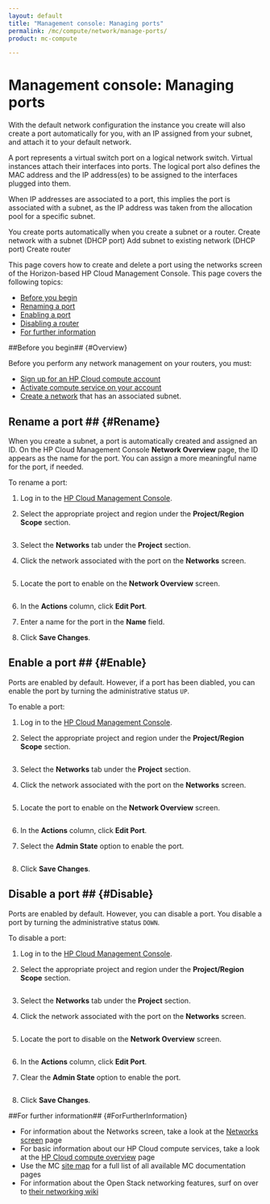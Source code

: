 ```yaml
---
layout: default
title: "Management console: Managing ports"
permalink: /mc/compute/network/manage-ports/
product: mc-compute

---
```

# Management console: Managing ports #

With the default network configuration the instance you create will also create a port automatically for you, with an IP assigned from your subnet, and attach it to your default network.

<!--What is this port? -->

A port represents a virtual switch port on a logical network switch. Virtual instances attach their interfaces into ports. The logical port also defines the MAC address and the IP address(es) to be assigned to the interfaces plugged into them.

When IP addresses are associated to a port, this implies the port is associated with a subnet, as the IP address was taken from the allocation pool for a specific subnet.

You create ports automatically when you create a subnet or a router.
Create network with a subnet (DHCP port)
Add subnet to existing network (DHCP port)
Create router

This page covers how to create and delete a port using the networks screen of the Horizon-based HP Cloud Management Console.  This page covers the following topics:

* [Before you begin](#Overview)
* [Renaming a port](#Rename)
* [Enabling a port](#Enable)
* [Disabling a router](#Disable)
* [For further information](#ForFurtherInformation)


##Before you begin## {#Overview}

Before you perform any network management on your routers, you must:

* [Sign up for an HP Cloud compute account](https://account.hpcloud.com/signup)
* [Activate compute service on your account](https://community.hpcloud.com/article/getting-started-compute-135#actservice)
* [Create a network](/mc/compute/networks/create-network/) that has an associated subnet.

<!--When cloudadmin tool deployed, add a link to it here?-->
<!--Include a link to the CLI process for creating a router here as well?-->

## Rename a port ## {#Rename}

When you create a subnet, a port is automatically created and assigned an ID. On the HP Cloud Management Console **Network Overview** page, the ID appears as the name for the port. You can assign a more meaningful name for the port, if needed.

To rename a port:

1. Log in to the [HP Cloud Management Console](https://horizon.hpcloud.com/).

2. Select the appropriate project and region under the **Project/Region Scope** section.

	<img src="media/network-select.png" alt="" />

3. Select the **Networks** tab under the **Project** section.

4. Click the network associated with the port on the **Networks** screen.

	<img src="media/network-screen.png" alt="" />

5. Locate the port to enable on the **Network Overview** screen.

	<img src="media/network-port.png" alt="" />

6. In the **Actions** column, click **Edit Port**. 

7. Enter a name for the port in the **Name** field.

8. Click **Save Changes**.

## Enable a port ## {#Enable}

Ports are enabled by default. However, if a port has been diabled, you can enable the port by turning the administrative status `UP`.

To enable a port:

1. Log in to the [HP Cloud Management Console](https://horizon.hpcloud.com/).

2. Select the appropriate project and region under the **Project/Region Scope** section.

	<img src="media/network-select.png" alt="" />

3. Select the **Networks** tab under the **Project** section.

4. Click the network associated with the port on the **Networks** screen.

	<img src="media/network-screen.png" alt="" />

5. Locate the port to enable on the **Network Overview** screen.

	<img src="media/network-port.png" alt="" />

6. In the **Actions** column, click **Edit Port**. 

7. Select the **Admin State** option to enable the port. 

	<img src="media/network-port-enable.png" alt="" />

8. Click **Save Changes**.


## Disable a port ## {#Disable}

Ports are enabled by default. However, you can disable a port. You disable a port by turning the administrative status `DOWN`. 

To disable a port:

1. Log in to the [HP Cloud Management Console](https://horizon.hpcloud.com/).

2. Select the appropriate project and region under the **Project/Region Scope** section.

	<img src="media/network-select.png" alt="" />

3. Select the **Networks** tab under the **Project** section.

4. Click the network associated with the port on the **Networks** screen.

	<img src="media/network-screen.png" alt="" />

5. Locate the port to disable on the **Network Overview** screen.

	<img src="media/network-port.png" alt="" />

6. In the **Actions** column, click **Edit Port**. 

7. Clear the **Admin State** option to enable the port. 

	<img src="media/network-port-disable.png" alt="" />

8. Click **Save Changes**.


##For further information## {#ForFurtherInformation}

* For information about the Networks screen, take a look at the [Networks screen](/mc/compute/networks/view-router/) page
* For basic information about our HP Cloud compute services, take a look at the [HP Cloud compute overview](/compute/) page
* Use the MC [site map](/mc/sitemap) for a full list of all available MC documentation pages
* For information about the Open Stack networking features, surf on over to [their networking wiki](https://wiki.openstack.org/wiki/Quantum)
